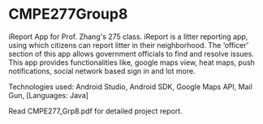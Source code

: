 # CMPE277Group8
iReport App for Prof. Zhang's 275 class. iReport is a litter reporting app, using which citizens can report litter in their neighborhood. The ‘officer’ section of this app allows government officials to find and resolve issues. This app provides functionalities like, google maps view, heat maps, push notifications, social network based sign in and lot more.

Technologies used: Android Studio, Android SDK, Google Maps API, Mail Gun, [Languages: Java]


Read CMPE277_Grp8.pdf for detailed project report.
